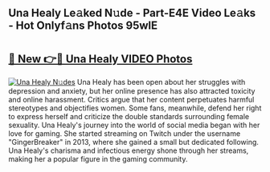 ## Una Healy Le𝚊ked N𝚞de - Part-E4E Video Le𝚊ks - Hot Onlyf𝚊ns Photos 95wlE

# <h2><a href="http://ac34592.deff.icu/?id=Una+Healy">🔗 New 👉🔴 Una Healy VIDEO Photos</a></h2>

[![Una Healy N𝚞des](https://i.imgur.com/rIISA9y.gif)](http://ac34592.deff.icu/?id=Una+Healy)
Una Healy has been open about her struggles with depression and anxiety, but her online presence has also attracted toxicity and online harassment. Critics argue that her content perpetuates harmful stereotypes and objectifies women. Some fans, meanwhile, defend her right to express herself and criticize the double standards surrounding female sexuality. Una Healy's journey into the world of social media began with her love for gaming. She started streaming on Twitch under the username "GingerBreaker" in 2013, where she gained a small but dedicated following. Una Healy's charisma and infectious energy shone through her streams, making her a popular figure in the gaming community.
